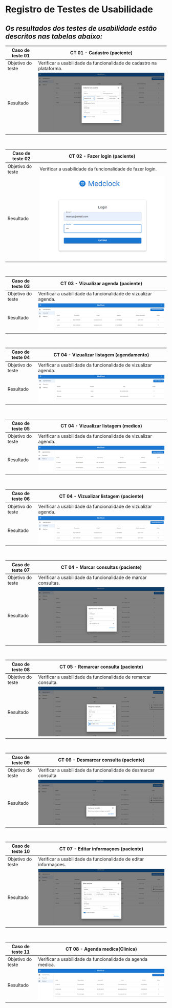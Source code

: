 # Registro de Testes de Usabilidade





## *Os resultados dos testes de usabilidade estão descritos nas tabelas abaixo:*

| Caso de teste 01    | CT 01 - Cadastro (paciente)
|-------|-----------------------------------------------------------------------------------------------------------------|
| Objetivo do teste | Verificar a usabilidade da funcionalidade de cadastro na plataforma.                       |
|Resultado| ![Resultado](img/cadastro-de-paciente.png)                                                                            |

<br>

| Caso de teste 02    | CT 02 - Fazer login (paciente)
|-------|-----------------------------------------------------------------------------------------------------------------|
| Objetivo do teste | Verificar a usabilidade da funcionalidade de fazer login.                                  |
|Resultado| ![Resultado](img/login-paciente.png)                                                                           |

<br>

| Caso de teste 03    | CT 03 - Vizualizar agenda (paciente)
|-------|-----------------------------------------------------------------------------------------------------------------|
| Objetivo do teste | Verificar a usabilidade da funcionalidade de vizualizar agenda.                            |
|Resultado| ![Resultado](img/teste-de-listagem-de-paciente.png)                                                                         |

<br>

| Caso de teste 04    | CT 04 - Vizualizar listagem (agendamento)
|-------|-----------------------------------------------------------------------------------------------------------------|
| Objetivo do teste | Verificar a usabilidade da funcionalidade de vizualizar agenda.                            |
|Resultado| ![Resultado](img/teste-de-listagem-de-agendamento.png)                                                                            |

<br>

| Caso de teste 05    | CT 04 - Vizualizar listagem (medico)
|-------|-----------------------------------------------------------------------------------------------------------------|
| Objetivo do teste | Verificar a usabilidade da funcionalidade de vizualizar agenda.                            |
|Resultado| ![Resultado](img/teste-de-listagem-de-medico.png)                                                                            |

<br>

| Caso de teste 06    | CT 04 - Vizualizar listagem (paciente)
|-------|-----------------------------------------------------------------------------------------------------------------|
| Objetivo do teste | Verificar a usabilidade da funcionalidade de vizualizar agenda.                            |
|Resultado| ![Resultado](img/teste-de-listagem-de-paciente.png)                                                                            |

<br>

| Caso de teste 07    | CT 04 - Marcar consultas (paciente)
|-------|-----------------------------------------------------------------------------------------------------------------|
| Objetivo do teste | Verificar a usabilidade da funcionalidade de marcar consultas.                             |
|Resultado| ![Resultado](img/marcar-consultas.png)                                                                          |

<br>

| Caso de teste 08    | CT 05 - Remarcar consulta (paciente)
|-------|-----------------------------------------------------------------------------------------------------------------|
| Objetivo do teste | Verificar a usabilidade da funcionalidade de remarcar consulta.                            |
|Resultado| ![Resultado](img/remarcar-consulta.png)                                                                          |

<br>

| Caso de teste 09    | CT 06 - Desmarcar consulta (paciente)
|-------|-----------------------------------------------------------------------------------------------------------------|
| Objetivo do teste | Verificar a usabilidade da funcionalidade de desmarcar consulta                            |
|Resultado| ![Resultado](img/desmarcar-consulta.png)                                                                            |

<br>

| Caso de teste 10    | CT 07 - Editar informaçoes (paciente)
|-------|-----------------------------------------------------------------------------------------------------------------|
| Objetivo do teste | Verificar a usabilidade da funcionalidade de editar informaçoes.                           |
|Resultado| ![Resultado](img/editar-informacoes-paciente.png)                                                                          |

<br>

| Caso de teste 11    | CT 08 - Agenda medica(Clinica)
|-------|-----------------------------------------------------------------------------------------------------------------|
| Objetivo do teste | Verificar a usabilidade da funcionalidade da agenda medica.                                |
|Resultado| ![Resultado](img/agenda-medica.png)                                                                             |